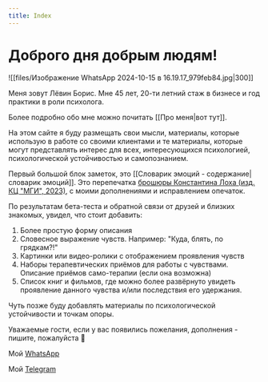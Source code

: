 ```yaml
---
title: Index
---
```


# Доброго дня добрым людям!


![[files/Изображение WhatsApp 2024-10-15 в 16.19.17_979feb84.jpg|300]]


Меня зовут Лёвин Борис. Мне 45 лет, 20-ти летний стаж в бизнесе и год практики в роли психолога.

Более подробно обо мне можно почитать [[Про меня|вот тут]].

На этом сайте я буду размещать свои мысли, материалы, которые использую в работе со своими клиентами и те материалы, которые могут представлять интерес для всех, интересующихся психологией, психологической устойчивостью и самопознанием.

Первый большой блок заметок, это [[Словарик эмоций - содержание|словарик эмоций]]. Это перепечатка [брошюры Константина Лоха (изд. КЦ "МГИ", 2023)](https://nikbook.ru/product/slovarik-emotsiy/), с моими дополнениями и исправлением опечаток.

По результатам бета-теста и обратной связи от друзей и близких знакомых, увидел, что стоит добавить:
1. Более простую форму описания
2. Словесное выражение чувств. Например: "Куда, блять, по грядкам?!"
3. Картинки или видео-ролики с отображением проявления чувств
4. Наборы терапевтических приёмов для работы с чувствами. Описание приёмов само-терапии (если она возможна)
5. Список книг и фильмов, где можно более развёрнуто увидеть проявление данного чувства и/или последствия его удержания.

Чуть позже буду добавлять материалы по психологической устойчивости и точкам опоры.

Уважаемые гости, если у вас появились пожелания, дополнения - пишите, пожалуйста 🙏

Мой  [WhatsApp](https://wa.me/message/J6DTQO676MC2I1)

Мой [Telegram](https://t.me/boris_gestalt)

